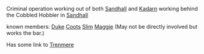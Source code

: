 Criminal operation working out of both [Sandhall](Sandhall) and [Kadarn](Kadarn.md) working behind the Cobbled Hobbler in [Sandhall](Sandhall)

known members:
[Duke](Duke.md)
[Coots](Coots.md)
[Slim](Slim.md)
[Maggie](Maggie.md) (May not be directly involved but works the bar.)

Has some link to [Trenmere](Trenmere)